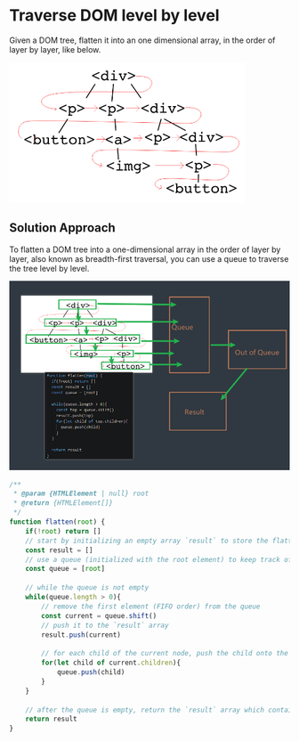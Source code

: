 # Traverse DOM level by level

<audio src="assets/Traverse%20DOM%20level%20by%20level.mp3"></audio>

Given a DOM tree, flatten it into an one dimensional array, in the order of layer by layer, like below.

![image-20240728141129181](assets/image-20240728141129181.png)

## Solution Approach

To flatten a DOM tree into a one-dimensional array in the order of layer by layer, also known as breadth-first traversal, you can use a queue to traverse the tree level by level.

![image-20240728142745140](assets/image-20240728142745140.png)

```js
/**
 * @param {HTMLElement | null} root
 * @return {HTMLElement[]}
 */
function flatten(root) {
    if(!root) return []
    // start by initializing an empty array `result` to store the flattened elements.
    const result = []
    // use a queue (initialized with the root element) to keep track of nodes to be processed.
    const queue = [root]
    
    // while the queue is not empty
    while(queue.length > 0){
        // remove the first element (FIFO order) from the queue
        const current = queue.shift()
        // push it to the `result` array
        result.push(current)
        
        // for each child of the current node, push the child onto the queue.
        for(let child of current.children){
            queue.push(child)
        }
    }
    
    // after the queue is empty, return the `result` array which contains all elements in a breadth-first order.
    return result
}
```

